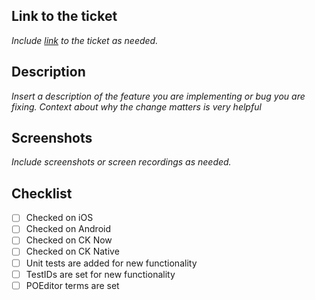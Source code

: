 ## Link to the ticket

_Include [link](https://elsevier.atlassian.net/browse/KEY-) to the ticket as needed._

## Description

_Insert a description of the feature you are implementing or bug you are fixing. Context about why the change matters is very helpful_

## Screenshots

_Include screenshots or screen recordings as needed._

## Checklist

- [ ] Checked on iOS
- [ ] Checked on Android
- [ ] Checked on CK Now
- [ ] Checked on CK Native
- [ ] Unit tests are added for new functionality
- [ ] TestIDs are set for new functionality
- [ ] POEditor terms are set
